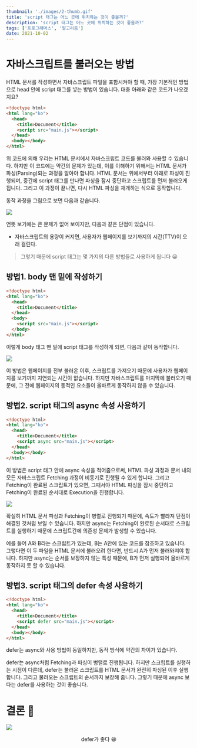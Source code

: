 ```yaml
---
thumbnail: './images/2-thumb.gif'
title: 'script 태그는 어느 곳에 위치하는 것이 좋을까?'
description: 'script 태그는 어느 곳에 위치하는 것이 좋을까?'
tags: ['프로그래머스', '알고리즘']
date: 2021-10-02
---
```


# 자바스크립트를 불러오는 방법

HTML 문서를 작성하면서 자바스크립트 파일을 포함시켜야 할 때, 가장 기본적인 방법으로 head 안에 script 태그를 넣는 방법이 있습니다. 대충 아래와 같은 코드가 나오겠지요?

```html
<!doctype html>
<html lang="ko">
  <head>
    <title>Document</title>
    <script src="main.js"></script>
  </head>
  <body></body>
</html>
```

위 코드에 의해 우리는 HTML 문서에서 자바스크립트 코드를 불러와 사용할 수 있습니다. 하지만 이 코드에는 약간의 문제가 있는데, 이를 이해하기 위해서는 HTML 문서가 파싱(Parsing)되는 과정을 알아야 합니다. HTML 문서는 위에서부터 아래로 파싱이 진행되며, 중간에 script 태그를 만나면 파싱을 잠시 중단하고 스크립트를 먼저 불러오게 됩니다. 그리고 이 과정이 끝나면, 다시 HTML 파싱을 재개하는 식으로 동작합니다.

동작 과정을 그림으로 보면 다음과 같습니다.

![](https://img1.daumcdn.net/thumb/R1280x0/?scode=mtistory2&fname=https%3A%2F%2Fblog.kakaocdn.net%2Fdn%2FPGfzK%2FbtrgA6ru4Ic%2FBlI1DF4H41iSjF2x7KkH91%2Fimg.jpg)

언뜻 보기에는 큰 문제가 없어 보이지만, 다음과 같은 단점이 있습니다.

- 자바스크립트의 용량이 커지면, 사용자가 웹페이지를 보기까지의 시간(TTV)이 오래 걸린다.

> 그렇기 때문에 script 태그는 몇 가지의 다른 방법들로 사용하게 됩니다 😀

## 방법1. body 맨 밑에 작성하기

```html
<!doctype html>
<html lang="ko">
  <head>
    <title>Document</title>
  </head>
  <body>
    <script src="main.js"></script>
  </body>
</html>
```

이렇게 body 태그 맨 밑에 script 태그를 작성하게 되면, 다음과 같이 동작합니다.

![](https://img1.daumcdn.net/thumb/R1280x0/?scode=mtistory2&fname=https%3A%2F%2Fblog.kakaocdn.net%2Fdn%2FdgbOKl%2FbtrgDcDU6d9%2FIJ0RVHUagSWkMYFSas5tdK%2Fimg.jpg)

이 방법은 웹페이지를 전부 불러온 이후, 스크립트를 가져오기 때문에 사용자가 웹페이지를 보기까지 지연되는 시간이 없습니다. 하지만 자바스크립트를 마지막에 불러오기 때문에, 그 전에 웹페이지의 동적인 요소들이 올바르게 동작하지 않을 수 있습니다.

## 방법2. script 태그의 async 속성 사용하기

```html
<!doctype html>
<html lang="ko">
  <head>
    <title>Document</title>
    <script async src="main.js"></script>
  </head>
  <body></body>
</html>
```

이 방법은 script 태그 안에 async 속성을 적어줌으로써, HTML 파싱 과정과 문서 내의 모든 자바스크립트 Fetching 과정이 비동기로 진행될 수 있게 합니다. 그리고 Fetching이 완료된 스크립트가 있으면, 그때서야 HTML 파싱을 잠시 중단하고 Fetching이 완료된 순서대로 Execution을 진행합니다.

![](https://img1.daumcdn.net/thumb/R1280x0/?scode=mtistory2&fname=https%3A%2F%2Fblog.kakaocdn.net%2Fdn%2FbjVMdJ%2FbtrgB47vnPJ%2FNd3W8p9bi6WabhkuU01F9k%2Fimg.jpg)

확실히 HTML 문서 파싱과 Fetching이 병렬로 진행되기 때문에, 속도가 빨라져 단점이 해결된 것처럼 보일 수 있습니다. 하지만 async는 Fetching이 완료된 순서대로 스크립트를 실행하기 때문에 스크립트간에 의존성 문제가 발생할 수 있습니다.

예를 들어 A와 B라는 스크립트가 있는데, B는 A안에 있는 코드를 참조하고 있습니다. 그렇다면 이 두 파일을 HTML 문서에 불러오려 한다면, 반드시 A가 먼저 불러와져야 합니다. 하지만 async는 순서를 보장하지 않는 특성 때문에, B가 먼저 실행되어 올바르게 동작하지 못 할 수 있습니다.

## 방법3. script 태그의 defer 속성 사용하기

```html
<!doctype html>
<html lang="ko">
  <head>
    <title>Document</title>
    <script defer src="main.js"></script>
  </head>
  <body></body>
</html>
```

defer는 async와 사용 방법이 동일하지만, 동작 방식에 약간의 차이가 있습니다.

defer는 async처럼 Fetching과 파싱이 병렬로 진행됩니다. 하지만 스크립트를 실행하는 시점이 다른데, defer는 불러온 스크립트를 HTML 문서가 완전히 파싱된 이후 실행합니다. 그리고 불러오는 스크립트의 순서까지 보장해 줍니다. 그렇기 때문에 async 보다는 defer를 사용하는 것이 좋습니다.

# 결론 🎉

![](https://blog.kakaocdn.net/dn/da1x1H/btrrun9z2BI/mLVNkWyo9jq0LAxtskzIrK/img.gif)

<center>defer가 좋다 😆</center>
